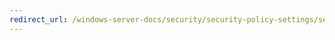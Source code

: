 ```yaml
---
redirect_url: /windows-server-docs/security/security-policy-settings/security-options/user-account-control-behavior-of-the-elevation-prompt-for-standard-users.md
---
```

